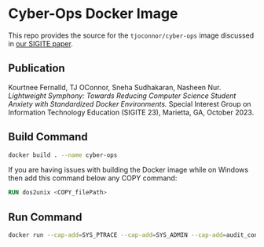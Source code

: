 # Cyber-Ops Docker Image

This repo provides the source for the ``tjoconnor/cyber-ops`` image discussed in [our SIGITE paper](https://github.com/tj-oconnor/Publications/raw/main/pdf/sigite23fernalld.pdf).

## Publication

Kourtnee Fernalld, TJ OConnor, Sneha Sudhakaran, Nasheen Nur. *Lightweight Symphony: Towards Reducing Computer Science Student Anxiety with Standardized Docker Environments.* Special Interest Group on Information Technology Education (SIGITE 23), Marietta, GA, October 2023. 

## Build Command

```bash
docker build . --name cyber-ops
```

If you are having issues with building the Docker image while on Windows then add this command below any COPY command:

```Dockerfile
RUN dos2unix <COPY_filePath>
```

## Run Command
```bash
docker run --cap-add=SYS_PTRACE --cap-add=SYS_ADMIN --cap-add=audit_control --security-opt seccomp=unconfined --privileged --platform linux/amd64  -ti --name=cyber-ops cyber-ops:latest
```





